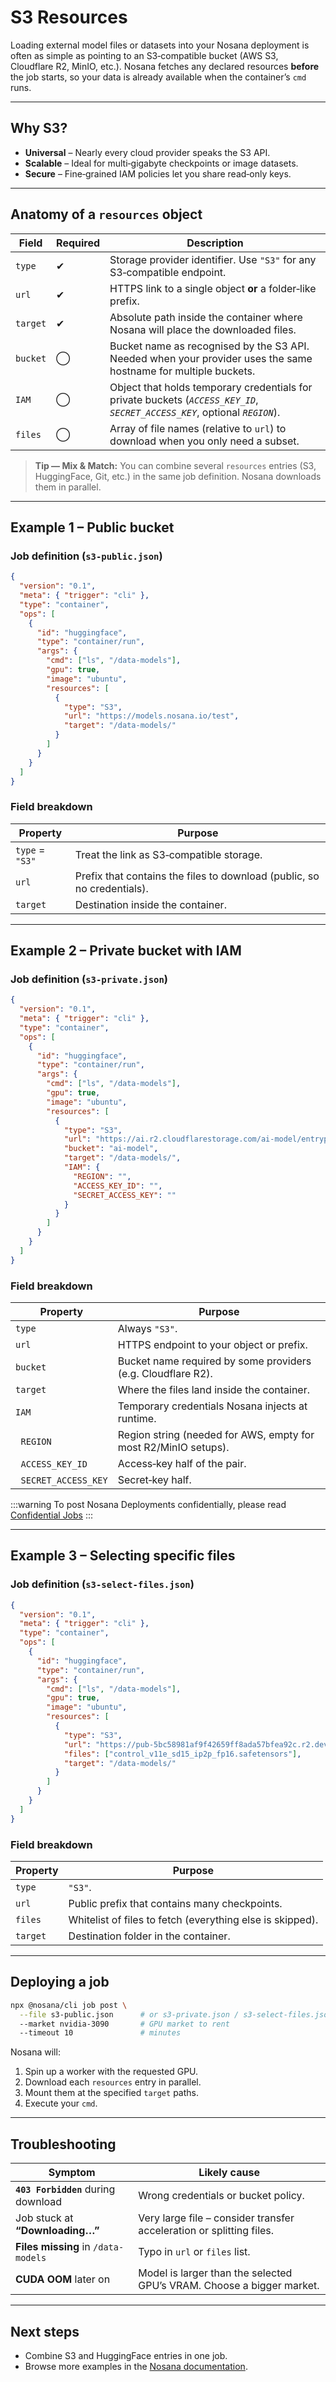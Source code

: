 # S3 Resources

Loading external model files or datasets into your Nosana deployment is often as simple as pointing to an S3‑compatible bucket (AWS S3, Cloudflare R2, MinIO, etc.). Nosana fetches any declared resources **before** the job starts, so your data is already available when the container’s `cmd` runs.

---

## Why S3?

- **Universal** – Nearly every cloud provider speaks the S3 API.
- **Scalable** – Ideal for multi‑gigabyte checkpoints or image datasets.
- **Secure** – Fine‑grained IAM policies let you share read‑only keys.

---

## Anatomy of a `resources` object

| Field    | Required | Description                                                                                                                  |
| -------- | -------- | ---------------------------------------------------------------------------------------------------------------------------- |
| `type`   | ✔︎      | Storage provider identifier. Use `"S3"` for any S3‑compatible endpoint.                                                      |
| `url`    | ✔︎      | HTTPS link to a single object **or** a folder‑like prefix.                                                                   |
| `target` | ✔︎      | Absolute path inside the container where Nosana will place the downloaded files.                                             |
| `bucket` | ◯        | Bucket name as recognised by the S3 API. Needed when your provider uses the same hostname for multiple buckets.              |
| `IAM`    | ◯        | Object that holds temporary credentials for private buckets (_`ACCESS_KEY_ID`_, _`SECRET_ACCESS_KEY`_, optional _`REGION`_). |
| `files`  | ◯        | Array of file names (relative to `url`) to download when you only need a subset.                                             |

> **Tip — Mix & Match:** You can combine several `resources` entries (S3, HuggingFace, Git, etc.) in the same job definition. Nosana downloads them in parallel.

---

## Example 1 – Public bucket

### Job definition (`s3-public.json`)

```json
{
  "version": "0.1",
  "meta": { "trigger": "cli" },
  "type": "container",
  "ops": [
    {
      "id": "huggingface",
      "type": "container/run",
      "args": {
        "cmd": ["ls", "/data-models"],
        "gpu": true,
        "image": "ubuntu",
        "resources": [
          {
            "type": "S3",
            "url": "https://models.nosana.io/test",
            "target": "/data-models/"
          }
        ]
      }
    }
  ]
}
```

### Field breakdown

| Property        | Purpose                                                                 |
| --------------- | ----------------------------------------------------------------------- |
| `type` = `"S3"` | Treat the link as S3‑compatible storage.                                |
| `url`           | Prefix that contains the files to download (public, so no credentials). |
| `target`        | Destination inside the container.                                       |

---

## Example 2 – Private bucket with IAM

### Job definition (`s3-private.json`)

```json
{
  "version": "0.1",
  "meta": { "trigger": "cli" },
  "type": "container",
  "ops": [
    {
      "id": "huggingface",
      "type": "container/run",
      "args": {
        "cmd": ["ls", "/data-models"],
        "gpu": true,
        "image": "ubuntu",
        "resources": [
          {
            "type": "S3",
            "url": "https://ai.r2.cloudflarestorage.com/ai-model/entrypoint",
            "bucket": "ai-model",
            "target": "/data-models/",
            "IAM": {
              "REGION": "",
              "ACCESS_KEY_ID": "",
              "SECRET_ACCESS_KEY": ""
            }
          }
        ]
      }
    }
  ]
}
```

### Field breakdown

| Property                        | Purpose                                                         |
| ------------------------------- | --------------------------------------------------------------- |
| `type`                          | Always `"S3"`.                                                  |
| `url`                           | HTTPS endpoint to your object or prefix.                        |
| `bucket`                        | Bucket name required by some providers (e.g. Cloudflare R2).    |
| `target`                        | Where the files land inside the container.                      |
| `IAM`                           | Temporary credentials Nosana injects at runtime.                |
| &nbsp;&nbsp;`REGION`            | Region string (needed for AWS, empty for most R2/MinIO setups). |
| &nbsp;&nbsp;`ACCESS_KEY_ID`     | Access‑key half of the pair.                                    |
| &nbsp;&nbsp;`SECRET_ACCESS_KEY` | Secret‑key half.                                                |

:::warning
To post Nosana Deployments confidentially, please read [Confidential Jobs](./confidential.md)
:::

---

## Example 3 – Selecting specific files

### Job definition (`s3-select-files.json`)

```json
{
  "version": "0.1",
  "meta": { "trigger": "cli" },
  "type": "container",
  "ops": [
    {
      "id": "huggingface",
      "type": "container/run",
      "args": {
        "cmd": ["ls", "/data-models"],
        "gpu": true,
        "image": "ubuntu",
        "resources": [
          {
            "type": "S3",
            "url": "https://pub-5bc58981af9f42659ff8ada57bfea92c.r2.dev/controlnets",
            "files": ["control_v11e_sd15_ip2p_fp16.safetensors"],
            "target": "/data-models/"
          }
        ]
      }
    }
  ]
}
```

### Field breakdown

| Property | Purpose                                                   |
| -------- | --------------------------------------------------------- |
| `type`   | `"S3"`.                                                   |
| `url`    | Public prefix that contains many checkpoints.             |
| `files`  | Whitelist of files to fetch (everything else is skipped). |
| `target` | Destination folder in the container.                      |

---

## Deploying a job

```bash
npx @nosana/cli job post \
  --file s3-public.json      # or s3-private.json / s3-select-files.json
  --market nvidia-3090       # GPU market to rent
  --timeout 10               # minutes
```

Nosana will:

1. Spin up a worker with the requested GPU.
2. Download each `resources` entry in parallel.
3. Mount them at the specified `target` paths.
4. Execute your `cmd`.

---

## Troubleshooting

| Symptom                             | Likely cause                                                          |
| ----------------------------------- | --------------------------------------------------------------------- |
| **`403 Forbidden`** during download | Wrong credentials or bucket policy.                                   |
| Job stuck at **“Downloading…”**     | Very large file – consider transfer acceleration or splitting files.  |
| **Files missing** in `/data-models` | Typo in `url` or `files` list.                                        |
| **CUDA OOM** later on               | Model is larger than the selected GPU’s VRAM. Choose a bigger market. |

---

## Next steps

- Combine S3 and HuggingFace entries in one job.
- Browse more examples in the [Nosana documentation](https://docs.nosana.com).
